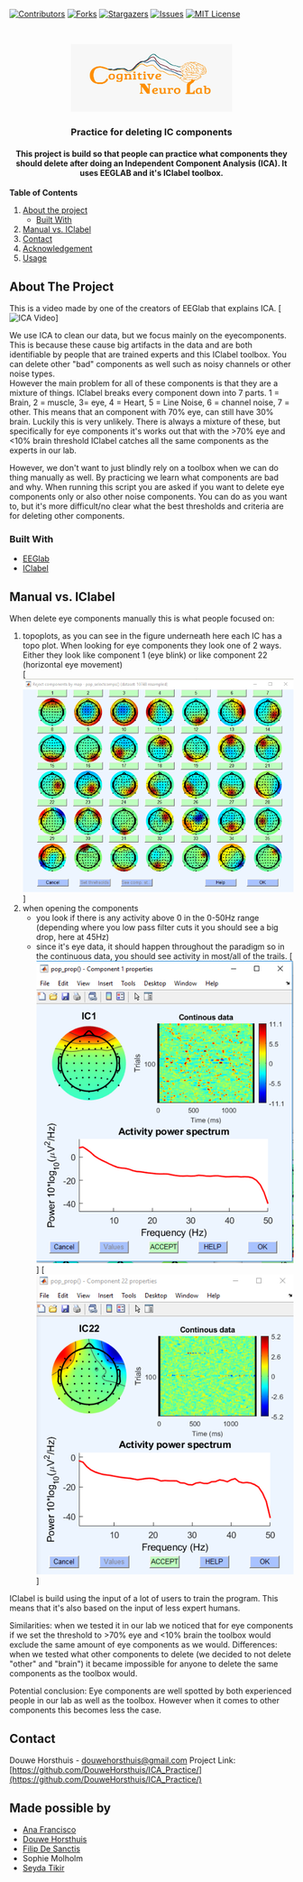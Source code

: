 
[![Contributors][contributors-shield]][contributors-url]
[![Forks][forks-shield]][forks-url]
[![Stargazers][stars-shield]][stars-url]
[![Issues][issues-shield]][issues-url]
[![MIT License][license-shield]][license-url]


<br />
<p align="center">
  <a href="https://github.com/DouweHorsthuis/ICA_Practice/">
       <img src="images/logo.jpeg" alt="Logo" width="286" height="120">
  </a> 

<h3 align="center">Practice for deleting IC components</h3>

<h4 align="center">This project is build so that people can practice what components they should delete after doing an Independent Component Analysis (ICA).  It uses EEGLAB and it's IClabel toolbox. </h4>


**Table of Contents**
  
1. [About the project](#about-the-project)
    - [Built With](#built-with)
3. [Manual vs. IClabel](#manual-vs.-iclabel)
3. [Contact](#contact)
3. [Acknowledgement](#acknowledgement)
3. [Usage](#usage)




<!-- ABOUT THE PROJECT -->
## About The Project
This is a video made by one of the creators of EEGlab that explains ICA.
[![ICA Video](https://youtu.be/kWAjhXr7pT4?list=PLXc9qfVbMMN2uDadxZ_OEsHjzcRtlLNxc)]  

We use ICA to clean our data, but we focus mainly on the eyecomponents. This is because these cause big artifacts in the data and are both identifiable by people that are trained experts and this IClabel toolbox. You can delete other "bad" components as well such as noisy channels or other noise types.  
However the main problem for all of these components is that they are a mixture of things. IClabel breaks every component down into 7 parts. 1 = Brain, 2 = muscle, 3= eye, 4 = Heart, 5 = Line Noise, 6 = channel noise, 7 = other. This means that an component with 70% eye, can still have 30% brain. Luckily this is very unlikely. There is always a mixture of these, but specifically for eye components it's works out that with the >70% eye and <10% brain threshold IClabel catches all the same components as the experts in our lab. 

However, we don't want to just blindly rely on a toolbox when we can do thing manually as well. By practicing we learn what components are bad and why. When running this script you are asked if you want to delete eye components only or also other noise components. You can do as you want to, but it's more difficult/no clear what the best thresholds and criteria are for deleting other components.

### Built With

* [EEGlab](https://github.com/sccn/eeglab)
* [IClabel](https://github.com/sccn/ICLabel)



<!-- ROADMAP -->
## Manual vs. IClabel

When delete eye components manually this is what people focused on:
1.  topoplots, as you can see in the figure underneath here each IC has a topo plot. When looking for eye components they look one of 2 ways. Either they look like component 1 (eye blink) or like component 22 (horizontal eye movement)  
[![topoplots](https://github.com/DouweHorsthuis/ICA_Practice/blob/main/testing/topoplots.png)]
2. when opening the components 
    - you look if there is any activity above 0 in the 0-50Hz range (depending where you low pass filter cuts it you should see a big drop, here at 45Hz)
    - since it's eye data, it should happen throughout the paradigm so in the continuous data, you should see activity in most/all of the trails.
 [![Eye blink](https://github.com/DouweHorsthuis/ICA_Practice/blob/main/testing/IC1.PNG)] [![Eye movement](https://github.com/DouweHorsthuis/ICA_Practice/blob/main/testing/IC22.PNG)]   
 

IClabel is build using the input of a lot of users to train the program. This means that it's also based on the input of less expert humans. 

Similarities: when we tested it in our lab we noticed that for eye components if we set the threshold to >70% eye and <10% brain the toolbox would exclude the same amount of eye components as we would. 
Differences: when we tested what other components to delete (we decided to not delete "other" and "brain") it became impossible for anyone to delete the same components as the toolbox would. 

Potential conclusion: Eye components are well spotted by both experienced people in our lab as well as the toolbox. However when it comes to other components this becomes less the case.



## Contact

Douwe Horsthuis - douwehorsthuis@gmail.com
Project Link: [https://github.com/DouweHorsthuis/ICA_Practice/](https://github.com/DouweHorsthuis/ICA_Practice/)



<!-- ACKNOWLEDGEMENTS -->
## Made possible by

* [Ana Francisco](https://github.com/anafrancisco)
* [Douwe Horsthuis](https://github.com/DouweHorsthuis)
* [Filip De Sanctis](https://github.com/pdesanctis)
* Sophie Molholm
* [Seyda Tikir](https://github.com/tikirs)


[contributors-shield]: https://img.shields.io/github/contributors/DouweHorsthuis/ICA_Practice.svg?style=for-the-badge
[contributors-url]: https://github.com/DouweHorsthuis/ICA_Practice/graphs/contributors
[forks-shield]: https://img.shields.io/github/forks/DouweHorsthuis/ICA_Practice.svg?style=for-the-badge
[forks-url]: https://github.com/DouweHorsthuis/ICA_Practice/network/members
[stars-shield]: https://img.shields.io/github/stars/DouweHorsthuis/ICA_Practice.svg?style=for-the-badge
[stars-url]: https://github.com/DouweHorsthuis/ICA_Practice/stargazers
[issues-shield]: https://img.shields.io/github/issues/DouweHorsthuis/ICA_Practice.svg?style=for-the-badge
[issues-url]: https://github.com/DouweHorsthuis/ICA_Practice/issues
[license-shield]: https://img.shields.io/github/license/DouweHorsthuis/ICA_Practice.svg?style=for-the-badge
[license-url]: https://github.com/DouweHorsthuis/ICA_Practice/blob/master/LICENSE.txt

